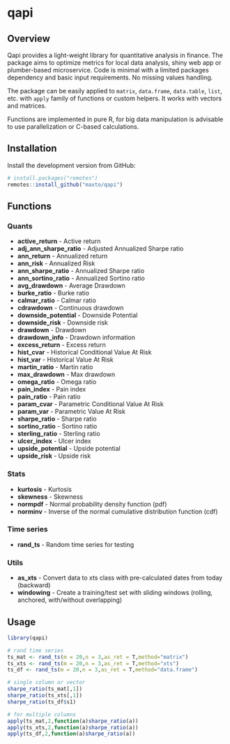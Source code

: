 # qapi

## Overview

Qapi provides a light-weight library for quantitative analysis in finance. The package aims to optimize metrics for local data analysis, shiny web app or plumber-based microservice. Code is minimal with a limited packages dependency and basic input requirements. No missing values handling.

The package can be easily applied to `matrix`, `data.frame`, `data.table`, `list`, etc. with `apply` family of functions or custom helpers. It works with vectors and matrices.

Functions are implemented in pure R, for big data manipulation is advisable to use parallelization or C-based calculations.

## Installation

Install the development version from GitHub:

```r
# install.packages("remotes")
remotes::install_github("maxto/qapi")
```


## Functions

### Quants 

- **active_return** - Active return
- **adj_ann_sharpe_ratio** - Adjusted Annualized Sharpe ratio
- **ann_return** - Annualized return
- **ann_risk** - Annualized Risk
- **ann_sharpe_ratio** - Annualized Sharpe ratio
- **ann_sortino_ratio** - Annualized Sortino ratio
- **avg_drawdown** - Average Drawdown
- **burke_ratio** - Burke ratio
- **calmar_ratio** - Calmar ratio
- **cdrawdown** - Continuous drawdown
- **downside_potential** -  Downside Potential
- **downside_risk** - Downside risk
- **drawdown** - Drawdown
- **drawdown_info** - Drawdown information
- **excess_return** - Excess return
- **hist_cvar** - Historical Conditional Value At Risk
- **hist_var** - Historical Value At Risk
- **martin_ratio** - Martin ratio
- **max_drawdown** - Max drawdown
- **omega_ratio** - Omega ratio
- **pain_index** - Pain index
- **pain_ratio** - Pain ratio
- **param_cvar** - Parametric Conditional Value At Risk
- **param_var** - Parametric Value At Risk
- **sharpe_ratio** - Sharpe ratio
- **sortino_ratio** - Sortino ratio
- **sterling_ratio** - Sterling ratio
- **ulcer_index** - Ulcer index
- **upside_potential** - Upside potential
- **upside_risk** - Upside risk

### Stats

- **kurtosis** - Kurtosis
- **skewness** - Skewness
- **normpdf** - Normal probability density function (pdf)
- **norminv** - Inverse of the normal cumulative distribution function (cdf)

### Time series

- **rand_ts** - Random time series for testing

### Utils

- **as_xts** - Convert data to xts class with pre-calculated dates from today (backward)
- **windowing** - Create a training/test set with sliding windows (rolling, anchored, with/without overlapping)


## Usage

```r
library(qapi)

# rand time series
ts_mat <- rand_ts(m = 20,n = 3,as_ret = T,method="matrix")
ts_xts <- rand_ts(m = 20,n = 3,as_ret = T,method="xts")
ts_df <- rand_ts(m = 20,n = 3,as_ret = T,method="data.frame")

# single column or vector
sharpe_ratio(ts_mat[,1])
sharpe_ratio(ts_xts[,1])
sharpe_ratio(ts_df$s1)

# for multiple columns
apply(ts_mat,2,function(a)sharpe_ratio(a))
apply(ts_xts,2,function(a)sharpe_ratio(a))
apply(ts_df,2,function(a)sharpe_ratio(a))

```


